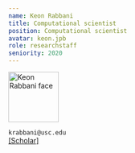 ```yaml
---
name: Keon Rabbani
title: Computational scientist
position: Computational scientist
avatar: keon.jpb
role: researchstaff
seniority: 2020
---
```


<img height="100" src="{{site.baseurl}}/images/people/{{page.avatar}}" style="width: 100px;" alt="Keon Rabbani face">


<i class="fa fa-envelope-o"></i> `krabbani@usc.edu`<br>
<i class="fa fa-external-link"></i>
[[Scholar]](https://scholar.google.com/citations?user=vBwyT0IAAAAJ&hl=en)
